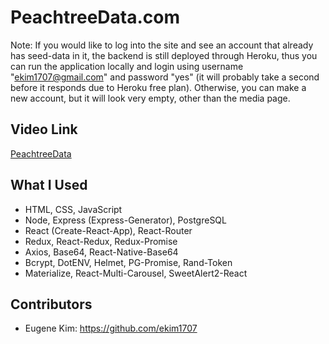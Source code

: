 # PeachtreeData.com

Note: If you would like to log into the site and see an account that already has seed-data in it, the backend is still deployed through Heroku, thus you can run the application locally and login using username "ekim1707@gmail.com" and password "yes" (it will probably take a second before it responds due to Heroku free plan). Otherwise, you can make a new account, but it will look very empty, other than the media page.

## Video Link
[PeachtreeData](https://www.youtube.com/watch?v=TMt0IHfmBbg)

## What I Used
  * HTML, CSS, JavaScript
  * Node, Express (Express-Generator), PostgreSQL
  * React (Create-React-App), React-Router
  * Redux, React-Redux, Redux-Promise
  * Axios, Base64, React-Native-Base64
  * Bcrypt, DotENV, Helmet, PG-Promise, Rand-Token
  * Materialize, React-Multi-Carousel, SweetAlert2-React

## Contributors 
* Eugene Kim: https://github.com/ekim1707 
